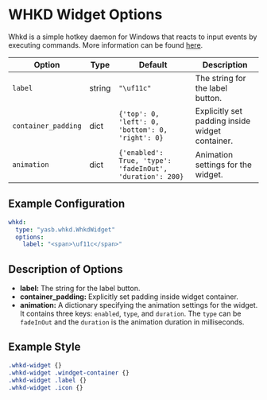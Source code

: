 # WHKD Widget Options

Whkd is a simple hotkey daemon for Windows that reacts to input events by executing commands. More information can be found [here](https://github.com/LGUG2Z/whkd).

| Option           | Type     | Default                        | Description                                                                 |
|------------------|----------|--------------------------------|-----------------------------------------------------------------------------|
| `label`          | string   | `"\uf11c"`                       | The string for the label button.  |
| `container_padding`  | dict | `{'top': 0, 'left': 0, 'bottom': 0, 'right': 0}`      | Explicitly set padding inside widget container.      |
| `animation`         | dict    | `{'enabled': True, 'type': 'fadeInOut', 'duration': 200}`               | Animation settings for the widget.                                          |


## Example Configuration

```yaml
whkd:
  type: "yasb.whkd.WhkdWidget"
  options:
    label: "<span>\uf11c</span>"
```
## Description of Options

- **label:** The string for the label button.
- **container_padding:** Explicitly set padding inside widget container.
- **animation:** A dictionary specifying the animation settings for the widget. It contains three keys: `enabled`, `type`, and `duration`. The `type` can be `fadeInOut` and the `duration` is the animation duration in milliseconds.

## Example Style
```css
.whkd-widget {}
.whkd-widget .windget-container {}
.whkd-widget .label {}
.whkd-widget .icon {}
```